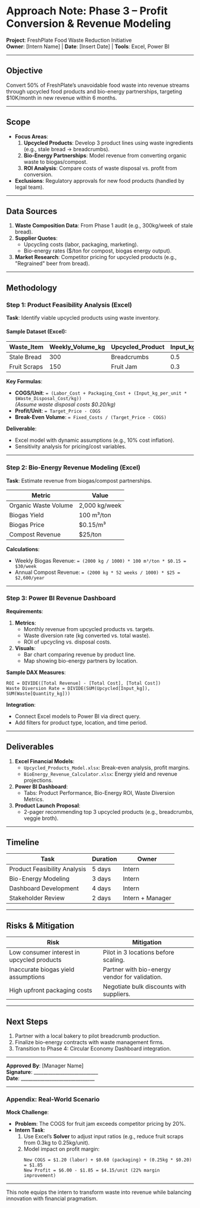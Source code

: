 # **Approach Note: Phase 3 – Profit Conversion & Revenue Modeling**  
**Project**: FreshPlate Food Waste Reduction Initiative  
**Owner**: [Intern Name] | **Date**: [Insert Date] | **Tools**: Excel, Power BI  

---

## **Objective**  
Convert 50% of FreshPlate’s unavoidable food waste into revenue streams through upcycled food products and bio-energy partnerships, targeting $10K/month in new revenue within 6 months.  

---

## **Scope**  
- **Focus Areas**:  
  1. **Upcycled Products**: Develop 3 product lines using waste ingredients (e.g., stale bread → breadcrumbs).  
  2. **Bio-Energy Partnerships**: Model revenue from converting organic waste to biogas/compost.  
  3. **ROI Analysis**: Compare costs of waste disposal vs. profit from conversion.  
- **Exclusions**: Regulatory approvals for new food products (handled by legal team).  

---

## **Data Sources**  
1. **Waste Composition Data**: From Phase 1 audit (e.g., 300kg/week of stale bread).  
2. **Supplier Quotes**:  
   - Upcycling costs (labor, packaging, marketing).  
   - Bio-energy rates ($/ton for compost, biogas energy output).  
3. **Market Research**: Competitor pricing for upcycled products (e.g., "Regrained" beer from bread).  

---

## **Methodology**  

### **Step 1: Product Feasibility Analysis (Excel)**  
**Task**: Identify viable upcycled products using waste inventory.  

#### **Sample Dataset (Excel)**:  
| Waste_Item   | Weekly_Volume_kg | Upcycled_Product | Input_kg_per_unit | Labor_Cost/unit | Packaging_Cost/unit | Target_Price/unit |  
|--------------|-------------------|-------------------|--------------------|-----------------|---------------------|--------------------|  
| Stale Bread  | 300               | Breadcrumbs       | 0.5                | $0.80           | $0.30               | $4.50              |  
| Fruit Scraps | 150               | Fruit Jam         | 0.3                | $1.20           | $0.60               | $6.00              |  

**Key Formulas**:  
- **COGS/Unit**: `= (Labor_Cost + Packaging_Cost + (Input_kg_per_unit * $Waste_Disposal_Cost/kg))`  
  *(Assume waste disposal costs $0.20/kg)*  
- **Profit/Unit**: `= Target_Price - COGS`  
- **Break-Even Volume**: `= Fixed_Costs / (Target_Price - COGS)`  

**Deliverable**:  
- Excel model with dynamic assumptions (e.g., 10% cost inflation).  
- Sensitivity analysis for pricing/cost variables.  

---

### **Step 2: Bio-Energy Revenue Modeling (Excel)**  
**Task**: Estimate revenue from biogas/compost partnerships.  

| Metric               | Value                     |  
|----------------------|---------------------------|  
| Organic Waste Volume | 2,000 kg/week             |  
| Biogas Yield         | 100 m³/ton                |  
| Biogas Price         | $0.15/m³                  |  
| Compost Revenue      | $25/ton                   |  

**Calculations**:  
- Weekly Biogas Revenue: `= (2000 kg / 1000) * 100 m³/ton * $0.15 = $30/week`  
- Annual Compost Revenue: `= (2000 kg * 52 weeks / 1000) * $25 = $2,600/year`  

---

### **Step 3: Power BI Revenue Dashboard**  
**Requirements**:  
1. **Metrics**:  
   - Monthly revenue from upcycled products vs. targets.  
   - Waste diversion rate (kg converted vs. total waste).  
   - ROI of upcycling vs. disposal costs.  
2. **Visuals**:  
   - Bar chart comparing revenue by product line.  
   - Map showing bio-energy partners by location.  

**Sample DAX Measures**:  
```  
ROI = DIVIDE([Total Revenue] - [Total Cost], [Total Cost])  
Waste Diversion Rate = DIVIDE(SUM(Upcycled[Input_kg]), SUM(Waste[Quantity_kg]))  
```  

**Integration**:  
- Connect Excel models to Power BI via direct query.  
- Add filters for product type, location, and time period.  

---

## **Deliverables**  
1. **Excel Financial Models**:  
   - `Upcycled_Products_Model.xlsx`: Break-even analysis, profit margins.  
   - `BioEnergy_Revenue_Calculator.xlsx`: Energy yield and revenue projections.  
2. **Power BI Dashboard**:  
   - Tabs: Product Performance, Bio-Energy ROI, Waste Diversion Metrics.  
3. **Product Launch Proposal**:  
   - 2-pager recommending top 3 upcycled products (e.g., breadcrumbs, veggie broth).  

---

## **Timeline**  
| Task                          | Duration | Owner       |  
|-------------------------------|----------|-------------|  
| Product Feasibility Analysis  | 5 days   | Intern      |  
| Bio-Energy Modeling           | 3 days   | Intern      |  
| Dashboard Development         | 4 days   | Intern      |  
| Stakeholder Review            | 2 days   | Intern + Manager |  

---

## **Risks & Mitigation**  
| Risk                                  | Mitigation                                  |  
|---------------------------------------|---------------------------------------------|  
| Low consumer interest in upcycled products | Pilot in 3 locations before scaling.      |  
| Inaccurate biogas yield assumptions   | Partner with bio-energy vendor for validation. |  
| High upfront packaging costs          | Negotiate bulk discounts with suppliers.   |  

---

## **Next Steps**  
1. Partner with a local bakery to pilot breadcrumb production.  
2. Finalize bio-energy contracts with waste management firms.  
3. Transition to Phase 4: Circular Economy Dashboard integration.  

---

**Approved By**: [Manager Name]  
**Signature**: ___________________________  
**Date**: _______________________________  

---

### **Appendix: Real-World Scenario**  
**Mock Challenge**:  
- **Problem**: The COGS for fruit jam exceeds competitor pricing by 20%.  
- **Intern Task**:  
  1. Use Excel’s **Solver** to adjust input ratios (e.g., reduce fruit scraps from 0.3kg to 0.25kg/unit).  
  2. Model impact on profit margin:  
     ```  
     New COGS = $1.20 (labor) + $0.60 (packaging) + (0.25kg * $0.20) = $1.85  
     New Profit = $6.00 - $1.85 = $4.15/unit (22% margin improvement)  
     ```  

---

This note equips the intern to transform waste into revenue while balancing innovation with financial pragmatism.
